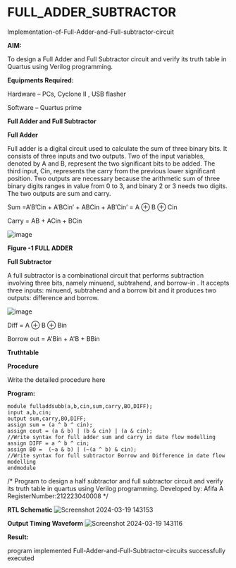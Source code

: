 # FULL_ADDER_SUBTRACTOR

Implementation-of-Full-Adder-and-Full-subtractor-circuit

**AIM:**

To design a Full Adder and Full Subtractor circuit and verify its truth table in Quartus using Verilog programming.

**Equipments Required:**

Hardware – PCs, Cyclone II , USB flasher

Software – Quartus prime

**Full Adder and Full Subtractor**

**Full Adder**

Full adder is a digital circuit used to calculate the sum of three binary bits. It consists of three inputs and two outputs. Two of the input variables, denoted by A and B, represent the two significant bits to be added. The third input, Cin, represents the carry from the previous lower significant position. Two outputs are necessary because the arithmetic sum of three binary digits ranges in value from 0 to 3, and binary 2 or 3 needs two digits. The two outputs are sum and carry.

Sum =A’B’Cin + A’BCin’ + ABCin + AB’Cin’ = A ⊕ B ⊕ Cin 

Carry = AB + ACin + BCin

![image](https://github.com/naavaneetha/FULL_ADDER_SUBTRACTOR/assets/154305477/0f30ba51-5ffb-4198-845f-18e054f675e7)

**Figure -1 FULL ADDER**

**Full Subtractor**

A full subtractor is a combinational circuit that performs subtraction involving three bits, namely minuend, subtrahend, and borrow-in . It accepts three inputs: minuend, subtrahend and a borrow bit and it produces two outputs: difference and borrow.

![image](https://github.com/naavaneetha/FULL_ADDER_SUBTRACTOR/assets/154305477/02b24f51-ab51-4304-9ad6-7b81ffc1ead5)

Diff = A ⊕ B ⊕ Bin 

Borrow out = A'Bin + A'B + BBin

**Truthtable**

**Procedure**

Write the detailed procedure here

**Program:**
```
module fulladdsubb(a,b,cin,sum,carry,BO,DIFF);
input a,b,cin;
output sum,carry,BO,DIFF;
assign sum = (a ^ b ^ cin);
assign cout = (a & b) | (b & cin) | (a & cin);
//Write syntax for full adder sum and carry in date flow modelling 
assign DIFF = a ^ b ^ cin;
assign BO =  (~a & b) | (~(a ^ b) & cin);
//Write syntax for full subtractor Borrow and Difference in date flow modelling
endmodule
```

/* Program to design a half subtractor and full subtractor circuit and verify its truth table in quartus using Verilog programming. Developed by: Afifa A
RegisterNumber:212223040008
*/

**RTL Schematic**
![Screenshot 2024-03-19 143153](https://github.com/afifa17112005/FULL_ADDER_SUBTRACTOR/assets/147080931/98b2683e-cb71-46ca-a96e-c1d4b77806e3)

**Output Timing Waveform**
![Screenshot 2024-03-19 143116](https://github.com/afifa17112005/FULL_ADDER_SUBTRACTOR/assets/147080931/8f0c4ac0-0e51-4d28-96c7-39ac6dd11e18)

**Result:**

program implemented Full-Adder-and-Full-Subtractor-circuits successfully executed



